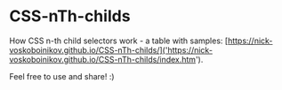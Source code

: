 # CSS-nTh-childs

How CSS n-th child selectors work - a table with samples: [https://nick-voskoboinikov.github.io/CSS-nTh-childs/]('https://nick-voskoboinikov.github.io/CSS-nTh-childs/index.htm').

Feel free to use and share! :)
